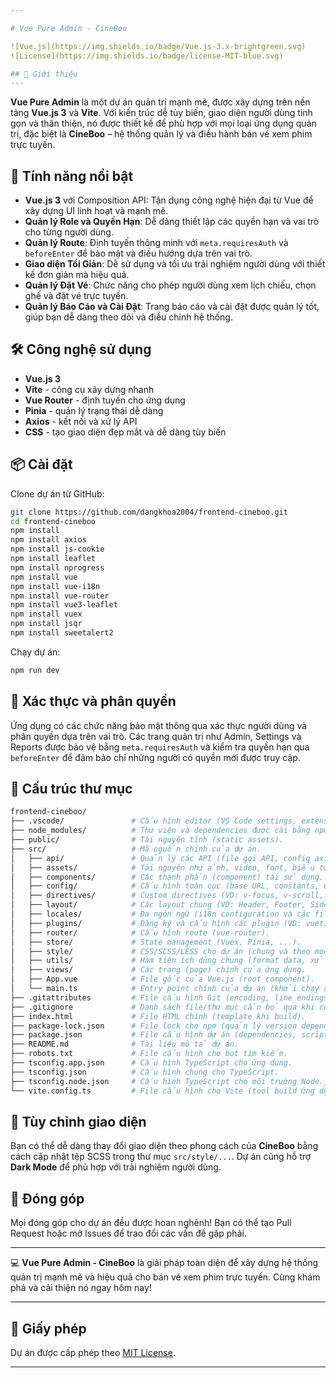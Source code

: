 ```yaml
---

# Vue Pure Admin - CineBoo

![Vue.js](https://img.shields.io/badge/Vue.js-3.x-brightgreen.svg)
![License](https://img.shields.io/badge/license-MIT-blue.svg)

## 🌟 Giới thiệu
---
```

**Vue Pure Admin** là một dự án quản trị mạnh mẽ, được xây dựng trên nền tảng **Vue.js 3** và **Vite**. Với kiến trúc dễ tùy biến, giao diện người dùng tinh gọn và thân thiện, nó được thiết kế để phù hợp với mọi loại ứng dụng quản trị, đặc biệt là **CineBoo** – hệ thống quản lý và điều hành bán vé xem phim trực tuyến.

## 🎯 Tính năng nổi bật

- **Vue.js 3** với Composition API: Tận dụng công nghệ hiện đại từ Vue để xây dựng UI linh hoạt và mạnh mẽ.
- **Quản lý Role và Quyền Hạn**: Dễ dàng thiết lập các quyền hạn và vai trò cho từng người dùng.
- **Quản lý Route**: Định tuyến thông minh với `meta.requiresAuth` và `beforeEnter` để bảo mật và điều hướng dựa trên vai trò.
- **Giao diện Tối Giản**: Dễ sử dụng và tối ưu trải nghiệm người dùng với thiết kế đơn giản mà hiệu quả.
- **Quản lý Đặt Vé**: Chức năng cho phép người dùng xem lịch chiếu, chọn ghế và đặt vé trực tuyến.
- **Quản lý Báo Cáo và Cài Đặt**: Trang báo cáo và cài đặt được quản lý tốt, giúp bạn dễ dàng theo dõi và điều chỉnh hệ thống.
  
## 🛠️ Công nghệ sử dụng

- **Vue.js 3**
- **Vite** - công cụ xây dựng nhanh
- **Vue Router** - định tuyến cho ứng dụng
- **Pinia** - quản lý trạng thái dễ dàng
- **Axios** - kết nối và xử lý API
- **CSS** - tạo giao diện đẹp mắt và dễ dàng tùy biến

## 📦 Cài đặt

Clone dự án từ GitHub:

```bash
git clone https://github.com/dangkhoa2004/frontend-cineboo.git
cd frontend-cineboo
npm install
npm install axios
npm install js-cookie
npm install leaflet
npm install nprogress
npm install vue
npm install vue-i18n
npm install vue-router
npm install vue3-leaflet
npm install vuex
npm install jsqr
npm install sweetalert2
```

Chạy dự án:

```bash
npm run dev
```

## 🔐 Xác thực và phân quyền

Ứng dụng có các chức năng bảo mật thông qua xác thực người dùng và phân quyền dựa trên vai trò. Các trang quản trị như Admin, Settings và Reports được bảo vệ bằng `meta.requiresAuth` và kiểm tra quyền hạn qua `beforeEnter` để đảm bảo chỉ những người có quyền mới được truy cập.

## 📁 Cấu trúc thư mục
```bash
frontend-cineboo/
├── .vscode/               # Cấu hình editor (VS Code settings, extensions, ...).
├── node_modules/          # Thư viện và dependencies được cài bằng npm/yarn.
├── public/                # Tài nguyên tĩnh (static assets).
├── src/                   # Mã nguồn chính của dự án.
│   ├── api/               # Quản lý các API (file gọi API, config axios,...).
│   ├── assets/            # Tài nguyên như ảnh, video, font, biểu tượng,...
│   ├── components/        # Các thành phần (component) tái sử dụng.
│   ├── config/            # Cấu hình toàn cục (base URL, constants, env, ...).
│   ├── directives/        # Custom directives (VD: v-focus, v-scroll,...).
│   ├── layout/            # Các layout chung (VD: Header, Footer, Sidebar).
│   ├── locales/           # Đa ngôn ngữ (i18n configuration và các file JSON).
│   ├── plugins/           # Đăng ký và cấu hình các plugin (VD: vuetify, vue-toast, ...).
│   ├── router/            # Cấu hình route (vue-router).
│   ├── store/             # State management (Vuex, Pinia, ...).
│   ├── style/             # CSS/SCSS/LESS cho dự án (chung và theo module).
│   ├── utils/             # Hàm tiện ích dùng chung (format data, xử lý ngày giờ,...).
│   ├── views/             # Các trang (page) chính của ứng dụng.
│   ├── App.vue            # File gốc của Vue.js (root component).
│   └── main.ts            # Entry point chính của dự án (khởi chạy app).
├── .gitattributes         # File cấu hình Git (encoding, line endings,...).
├── .gitignore             # Danh sách file/thư mục cần bỏ qua khi commit.
├── index.html             # File HTML chính (template khi build).
├── package-lock.json      # File lock cho npm (quản lý version dependencies).
├── package.json           # File cấu hình dự án (dependencies, scripts,...).
├── README.md              # Tài liệu mô tả dự án.
├── robots.txt             # File cấu hình cho bot tìm kiếm.
├── tsconfig.app.json      # Cấu hình TypeScript cho ứng dụng.
├── tsconfig.json          # Cấu hình chung cho TypeScript.
├── tsconfig.node.json     # Cấu hình TypeScript cho môi trường Node.js.
└── vite.config.ts         # File cấu hình cho Vite (tool build ứng dụng).
```

## 🎨 Tùy chỉnh giao diện

Bạn có thể dễ dàng thay đổi giao diện theo phong cách của **CineBoo** bằng cách cập nhật tệp SCSS trong thư mục `src/style/...`. Dự án cũng hỗ trợ **Dark Mode** để phù hợp với trải nghiệm người dùng.

## 📝 Đóng góp

Mọi đóng góp cho dự án đều được hoan nghênh! Bạn có thể tạo Pull Request hoặc mở Issues để trao đổi các vấn đề gặp phải.

---

💻 **Vue Pure Admin - CineBoo** là giải pháp toàn diện để xây dựng hệ thống quản trị mạnh mẽ và hiệu quả cho bán vé xem phim trực tuyến. Cùng khám phá và cải thiện nó ngay hôm nay!

---

## 📄 Giấy phép

Dự án được cấp phép theo [MIT License](LICENSE).

---
